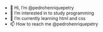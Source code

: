 - 👋 Hi, I’m @pedrohenriquepetry
- 👀 I’m interested in to study programming
- 🌱 I’m currently learning html and css
- 📫 How to reach me @pedrohenriquepetry

<!---
pedrohenriquepetry/pedrohenriquepetry is a ✨ special ✨ repository because its `README.md` (this file) appears on your GitHub profile.
You can click the Preview link to take a look at your changes.
--->
